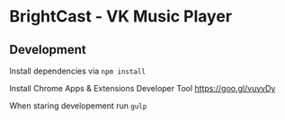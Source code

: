 # BrightCast - VK Music Player

## Development

Install dependencies via `npm install`

Install Chrome Apps & Extensions Developer Tool https://goo.gl/vuvvDy

When staring developement run `gulp`

